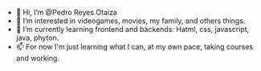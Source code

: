 - 👋 Hi, I’m @Pedro Reyes Otaiza
- 👀 I’m interested in videogames, movies, my family, and others things.
- 🌱 I’m currently learning frontend and backends: Hatml, css, javascript, java, phyton.
- 📫 For now I'm just learning what I can, at my own pace, taking courses and working.

<!---
Pedro-Otaiza/Pedro-Otaiza is a ✨ special ✨ repository because its `README.md` (this file) appears on your GitHub profile.
You can click the Preview link to take a look at your changes.
--->
